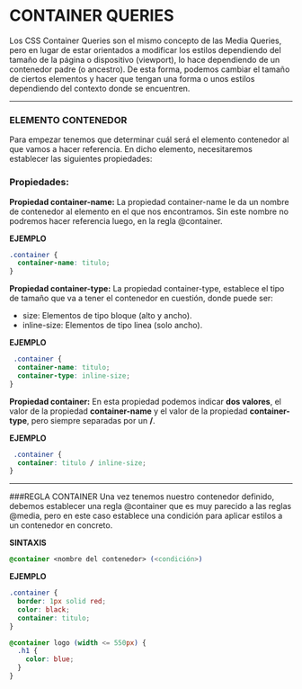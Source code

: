 # CONTAINER QUERIES
Los CSS Container Queries son el mismo concepto de las Media Queries, pero en lugar de estar orientados a modificar los estilos dependiendo del tamaño de la página o dispositivo (viewport), lo hace dependiendo de un contenedor padre (o ancestro). De esta forma, podemos cambiar el tamaño de ciertos elementos y hacer que tengan una forma o unos estilos dependiendo del contexto donde se encuentren.

------------

### ELEMENTO CONTENEDOR
Para empezar tenemos que determinar cuál será el elemento contenedor al que vamos a hacer referencia. En dicho elemento, necesitaremos establecer las siguientes propiedades:

### Propiedades:

**Propiedad container-name:** La propiedad container-name le da un nombre de contenedor al elemento en el que nos encontramos. Sin este nombre no podremos hacer referencia luego, en la regla @container.

**EJEMPLO**

```css
.container {
  container-name: titulo;
}
```

**Propiedad container-type:** La propiedad container-type, establece el tipo de tamaño que va a tener el contenedor en cuestión, donde puede ser:
 - size: Elementos de tipo bloque (alto y ancho).
 -  inline-size: Elementos de tipo linea (solo ancho).
 
**EJEMPLO**
```css
 .container {
  container-name: titulo;
  container-type: inline-size;
}
```
**Propiedad container:** En esta propiedad podemos indicar **dos valores**, el valor de la propiedad **container-name** y el valor de la propiedad **container-type**, pero siempre separadas por un **/**.

**EJEMPLO**

```css
 .container {
  container: titulo / inline-size;
}
```
------------
###REGLA CONTAINER
Una vez tenemos nuestro contenedor definido, debemos establecer una regla @container que es muy parecido a las reglas @media, pero en este caso establece una condición para aplicar estilos a un contenedor en concreto.

**SINTAXIS**
```css
@container <nombre del contenedor> (<condición>)
```
**EJEMPLO**
```css
.container {
  border: 1px solid red;
  color: black;
  container: titulo;
}

@container logo (width <= 550px) {
  .h1 {
    color: blue;
  }
}
```
